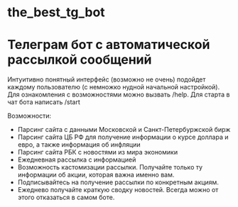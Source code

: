 # the_best_tg_bot
# Телеграм бот с автоматической рассылкой сообщений
Интуитивно понятный интерфейс (возможно не очень) подойдет каждому пользователю (с немножко нудной начальной настройкой). Для ознакомления с возможностями можно вызвать /help. Для старта в чат бота написать /start

Возможности:

* Парсинг сайта с данными Московской и Санкт-Петербуржской бирж
* Парсинг сайта ЦБ РФ для получение информации о курсе доллара и евро, а также информация об инфляции
* Парсинг сайта РБК с новостями из мира экономики
* Ежедневная рассылка с информацией
* Возможность кастомизации рассылки. Получайте только ту информации об акции, которая важна именно вам.
* Подписывайтесь на получение рассылки по конкретным акциям.
* Ежеднево получайте краткую сводку новостей. Всегда можно от этого отказаться в самом боте.
